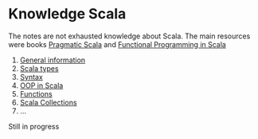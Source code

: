 Knowledge Scala
====================

The notes are not exhausted knowledge about Scala. The main resources were books [Pragmatic Scala](https://www.goodreads.com/book/show/25509140-pragmatic-scala) and [Functional Programming in Scala](https://www.goodreads.com/book/show/13541678-functional-programming-in-scala)

1) [General information](https://github.com/OndrejKucera/knowledge_scala/blob/master/General_Information.md)
2) [Scala types](https://github.com/OndrejKucera/knowledge_scala/blob/master/Scala_Types.md)
3) [Syntax](https://github.com/OndrejKucera/knowledge_scala/blob/master/Syntax.md)
4) [OOP in Scala](https://github.com/OndrejKucera/knowledge_scala/blob/master/OOP.md)
5) [Functions](https://github.com/OndrejKucera/knowledge_scala/blob/master/Functions.md)
6) [Scala Collections](https://github.com/OndrejKucera/knowledge_scala/blob/master/Collections.md)
7) ...

Still in progress
